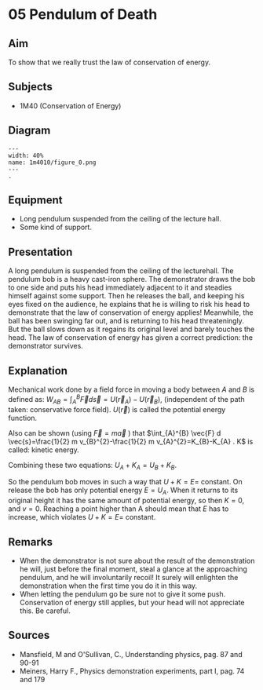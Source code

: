 # 05 Pendulum of Death   
  
## Aim   
 To show that we really trust the law of conservation of energy.    
  
## Subjects   
* 1M40 (Conservation of Energy)   

## Diagram
    
```{figure} figures/figure_0.png  
---  
width: 40%  
name: 1m4010/figure_0.png  
---  
. 
```
     
  
## Equipment   
 *  Long pendulum suspended from the ceiling of the lecture hall. 
 *  Some kind of support.
      
  
## Presentation   
A long pendulum is suspended from the ceiling of the lecturehall. The pendulum bob is a heavy cast-iron sphere. The demonstrator draws the bob to one side and puts his head immediately adjacent to it and steadies himself against some support. Then he releases the ball, and keeping his eyes fixed on the audience, he explains that he is willing to risk his head to demonstrate that the law of conservation of energy applies! Meanwhile, the ball has been swinging far out, and is returning to his head threateningly. But the ball slows down as it regains its original level and barely touches the head. The law of conservation of energy has given a correct prediction: the demonstrator survives.   
  
## Explanation   
Mechanical work done by a field force in moving a body between $A$ and $B$ is defined as: $W_{A B}=\int_{A}^{B} \vec{F} d\vec{s}=U\left(\vec{r}_{A}\right)-U\left(\vec{r}_{B}\right)$, (independent of the path taken: conservative force field). $U(\vec{r})$ is called the potential energy function.

Also can be shown (using $\vec{F}=m \vec{a}$ ) that $\int_{A}^{B} \vec{F} d \vec{s}=\frac{1}{2} m v_{B}^{2}-\frac{1}{2} m v_{A}^{2}=K_{B}-K_{A} . K$ is called: kinetic energy.

Combining these two equations: $U_{A}+K_{A}=U_{B}+K_{B}$.

So the pendulum bob moves in such a way that $U+K=E=$ constant. On release the bob has only potential energy $E=U_{A}$. When it returns to its original height it has the same amount of potential energy, so then $K=0$, and $v=0$. Reaching a point higher than $\mathrm{A}$ should mean that $E$ has to increase, which violates $U+K=E=$ constant.
  
## Remarks
 *  When the demonstrator is not sure about the result of the demonstration he will, just before the final moment, steal a glance at the approaching pendulum, and he will involuntarily recoil! It surely will enlighten the demonstration when the first time you do it in this way. 
 *  When letting the pendulum go be sure not to give it some push. Conservation of energy still applies, but your head will not appreciate this. Be careful.
   
  
## Sources
 *  Mansfield, M and O'Sullivan, C., Understanding physics, pag. 87 and 90-91 
 *  Meiners, Harry F., Physics demonstration experiments, part I, pag. 74 and 179
  